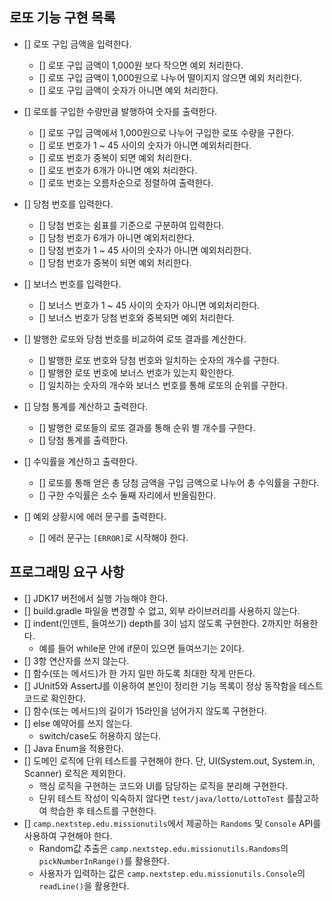 ## 로또 기능 구현 목록

- [] 로또 구입 금액을 입력한다.
    - [] 로또 구입 금액이 1,000원 보다 작으면 예외 처리한다.
    - [] 로또 구입 금액이 1,000원으로 나누어 떨이지지 않으면 예외 처리한다.
    - [] 로또 구입 금액이 숫자가 아니면 예외 처리한다.


- [] 로또를 구입한 수량만큼 발행하여 숫자를 출력한다.
    - [] 로또 구입 금액에서 1,000원으로 나누어 구입한 로또 수량을 구한다.
    - [] 로또 번호가 1 ~ 45 사이의 숫자가 아니면 예외처리한다.
    - [] 로또 번호가 중복이 되면 예외 처리한다.
    - [] 로또 번호가 6개가 아니면 예외 처리한다.
    - [] 로또 번호는 오름차순으로 정렬하여 출력한다.


- [] 당첨 번호를 입력한다.
    - [] 당첨 번호는 쉼표를 기준으로 구분하여 입력한다.
    - [] 담청 번호가 6개가 아니면 예외처리한다.
    - [] 당첨 번호가 1 ~ 45 사이의 숫자가 아니면 예외처리한다.
    - [] 당첨 번호가 중복이 되면 예외 처리한다.


- [] 보너스 번호를 입력한다.
    - [] 보너스 번호가 1 ~ 45 사이의 숫자가 아니면 예외처리한다.
    - [] 보너스 번호가 당첨 번호와 중복되면 예외 처리한다.


- [] 발행한 로또와 당첨 번호를 비교하여 로또 결과를 계산한다.
    - [] 발행한 로또 번호와 당첨 번호와 일치하는 숫자의 개수를 구한다.
    - [] 발행한 로또 번호에 보너스 번호가 있는지 확인한다.
    - [] 일치하는 숫자의 개수와 보너스 번호를 통해 로또의 순위를 구한다.


- [] 당첨 통계를 계산하고 출력한다.
    - [] 발행한 로또들의 로또 결과를 통해 순위 별 개수를 구한다.
    - [] 당첨 통계를 출력한다.


- [] 수익률을 계산하고 출력한다.
    - [] 로또를 통해 얻은 총 당첨 금액을 구입 금액으로 나누어 총 수익률을 구한다.
    - [] 구한 수익률은 소수 둘째 자리에서 반올림한다.

- [] 예외 상황시에 에러 문구를 출력한다.
    - [] 에러 문구는 `[ERROR]`로 시작해야 한다.

## 프로그래밍 요구 사항

- [] JDK17 버전에서 실행 가능해야 한다.
- [] build.gradle 파일을 변경할 수 없고, 외부 라이브러리를 사용하지 않는다.
- [] indent(인덴트, 들여쓰기) depth를 3이 넘지 않도록 구현한다. 2까지만 허용한다.
    - 예를 들어 while문 안에 if문이 있으면 들여쓰기는 2이다.
- [] 3항 연산자를 쓰지 않는다.
- [] 함수(또는 메서드)가 한 가지 일만 하도록 최대한 작게 만든다.
- [] JUnit5와 AssertJ를 이용하여 본인이 정리한 기능 목록이 정상 동작함을 테스트 코드로 확인한다.
- [] 함수(또는 메서드)의 길이가 15라인을 넘어가지 않도록 구현한다.
- [] else 예약어를 쓰지 않는다.
    - switch/case도 허용하지 않는다.
- [] Java Enum을 적용한다.
- [] 도메인 로직에 단위 테스트를 구현해야 한다. 단, UI(System.out, System.in, Scanner) 로직은 제외한다.
    - 핵심 로직을 구현하는 코드와 UI를 담당하는 로직을 분리해 구현한다.
    - 단위 테스트 작성이 익숙하지 않다면 `test/java/lotto/LottoTest` 를참고하여 학습한 후 테스트를 구현한다.
- [] `camp.nextstep.edu.missionutils`에서 제공하는 `Randoms` 및 `Console` API를 사용하여 구현해야 한다.
    - Random값 추출은 `camp.nextstep.edu.missionutils.Randoms`의 `pickNumberInRange()`를 활용한다.
    - 사용자가 입력하는 값은 `camp.nextstep.edu.missionutils.Console`의 `readLine()`을 활용한다.